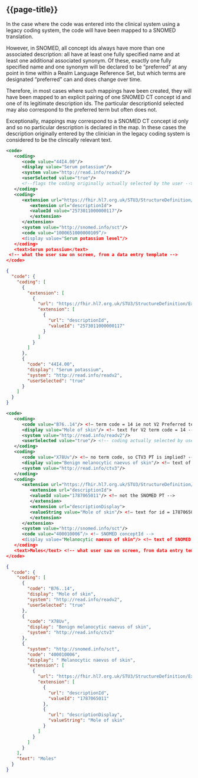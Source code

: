 ## {{page-title}}
In the case where the code was entered into the clinical system using a legacy coding system, the code will have been mapped to a SNOMED translation.

However, in SNOMED, all concept ids always have more than one associated description: all have at least one fully specified name and at least one additional associated synonym. Of these, exactly one fully specified name and one synonym will be declared to be “preferred” at any point in time within a Realm Language Reference Set, but which terms are designated “preferred” can and does change over time.

Therefore, in most cases where such mappings have been created, they will have been mapped to an explicit pairing of one SNOMED CT concept id and one of its legitimate description ids. The particular descriptionId selected may also correspond to the preferred term but often does not.

Exceptionally, mappings may correspond to a SNOMED CT concept id only and so no particular description is declared in the map. In these cases the description originally entered by the clinician in the legacy coding system is considered to be the clinically relevant text.

```xml
<code>
   <coding>
      <code value="44I4.00"/>
      <display value="Serum potassium"/>
      <system value="http://read.info/readv2"/>
      <userSelected value="true"/>
      <!--flags the coding originally actually selected by the user -->
   </coding>
   <coding>
      <extension url="https://fhir.hl7.org.uk/STU3/StructureDefinition/Extensioncoding-sctdescid">
         <extension url="descriptionId">
         <valueId value="2573011000000117"/>
         </extension>
      </extension>
      <system value="http://snomed.info/sct"/>
      <code value="1000651000000109”/>
      <display value="Serum potassium level"/>
   </coding>
   <text>Serum potassium</text>
 <!-- what the user saw on screen, from a data entry template -->
</code>
```

```json
{
  "code": {
    "coding": [
      {
        "extension": [
          {
            "url": "https://fhir.hl7.org.uk/STU3/StructureDefinition/Extension-coding-sctdescid",
            "extension": [
              {
                "url": "descriptionId",
                "valueId": "2573011000000117"
              }
            ]
          }
        ]
      },
      {
        "code": "44I4.00",
        "display": "Serum potassium",
        "system": "http://read.info/readv2",
        "userSelected": "true"
      }
    ]
  }
}
```

```xml
<code>
   <coding>
      <code value="B76..14"/> <!— term code = 14 ie not V2 Preferred term -->
      <display value="Mole of skin"/> <!— text for V2 term code = 14 -->
      <system value="http://read.info/readv2"/>
      <userSelected value="true"/> <!-- coding actually selected by user -->
   </coding>
   <coding>
      <code value="X78Uv"/> <!— no term code, so CTV3 PT is implied? -->
      <display value="Benign melanocytic naevus of skin"/> <!— text of V3 PT -->
      <system value="http://read.info/ctv3"/>
   </coding>
   <coding>
      <extension url="https://fhir.hl7.org.uk/STU3/StructureDefinition/Extensioncoding-sctdescid">
         <extension url="descriptionId">
         <valueId value="1787065011"/> <!— not the SNOMED PT -->
         </extension>
         <extension url="descriptionDisplay">
         <valueString value="Mole of skin"/> <!— text for id = 1787065011 -->
         </extension>
      </extension>
      <system value="http://snomed.info/sct"/>
      <code value="400010006”/> <!— SNOMED conceptId -->
      <display value="Melanocytic naevus of skin"/> <!— text of SNOMED PT -->
   </coding>
   <text>Moles</text> <!-- what user saw on screen, from data entry template -->
</code>
```

```json
{
  "code": {
    "coding": [
      {
        "code": "B76..14",
        "display": "Mole of skin",
        "system": "http://read.info/readv2",
        "userSelected": "true"
      },
      {
        "code": "X78Uv",
        "display": "Benign melanocytic naevus of skin",
        "system": "http://read.info/ctv3"
      },
      {
        "system": "http://snomed.info/sct",
        "code": "400010006",
        "display": " Melanocytic naevus of skin",
        "extension": [
          {
            "url": "https://fhir.hl7.org.uk/STU3/StructureDefinition/Extension-coding-sctdescid",
            "extension": [
              {
                "url": "descriptionId",
                "valueId": "1787065011"
              },
              {
                "url": "descriptionDisplay",
                "valueString": "Mole of skin"
              }
            ]
          }
        ]
      }
    ],
    "text": "Moles"
  }
}
```
